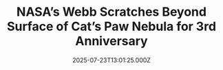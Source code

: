 ---
title: "NASA’s Webb Scratches Beyond Surface of Cat’s Paw Nebula for 3rd Anniversary"
date: 2025-07-23T13:01:25.000Z
category: Human Kindness
externalLink: "https://www.goodnewsnetwork.org/nasas-webb-scratches-beyond-surface-of-cats-paw-nebula-for-3rd-anniversary/"
image: ""
excerpt: "NASA’s James Webb Space Telescope has clawed back the thick, dusty layers of a section within the Cat’s Paw Nebula to mark the start of its 3rd year of operations. The image it reveals shows a star-forming region where massive stars are in their very earliest stages of birth, helping scientists chart all the little […] The post NASA’s Webb…"
---